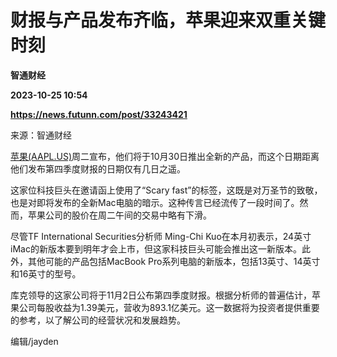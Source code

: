 # 财报与产品发布齐临，苹果迎来双重关键时刻
**智通财经**

**2023-10-25 10:54**

**https://news.futunn.com/post/33243421**

来源：智通财经

[苹果(AAPL.US)](https://www.futunn.com/quote/stock?m=us&code=AAPL)周二宣布，他们将于10月30日推出全新的产品，而这个日期距离他们发布第四季度财报的日期仅有几日之遥。

这家位科技巨头在邀请函上使用了“Scary fast”的标签，这既是对万圣节的致敬，也是对即将发布的全新Mac电脑的暗示。这种传言已经流传了一段时间了。然而，苹果公司的股价在周二午间的交易中略有下滑。

尽管TF International Securities分析师 Ming-Chi Kuo在本月初表示，24英寸iMac的新版本要到明年才会上市，但这家科技巨头可能会推出这一新版本。此外，其他可能的产品包括MacBook Pro系列电脑的新版本，包括13英寸、14英寸和16英寸的型号。

库克领导的这家公司将于11月2日公布第四季度财报。根据分析师的普遍估计，苹果公司每股收益为1.39美元，营收为893.1亿美元。这一数据将为投资者提供重要的参考，以了解公司的经营状况和发展趋势。

编辑/jayden